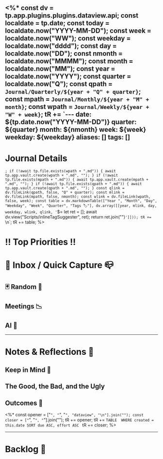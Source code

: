 <%*
const dv = tp.app.plugins.plugins.dataview.api;
const localdate = tp.date;
const today = localdate.now("YYYY-MM-DD");
const week = localdate.now("WW");
const weekday = localdate.now("dddd");
const day = localdate.now("DD");
const nmonth = localdate.now("MMMM");
const month = localdate.now("MM");
const year = localdate.now("YYYY");
const quarter = localdate.now("Q");
const qpath = `Journal/Quarterly/${year + "Q" + quarter}`;
const mpath = `Journal/Monthly/${year + "M" + month}`;
const wpath = `Journal/Weekly/${year + "W" + week}`;
tR +=
`---
date: ${tp.date.now("YYYY-MM-DD")}
quarter: ${quarter} 
month: ${nmonth} 
week: ${week} 
weekday: ${weekday}
aliases: []
tags: []
---

# Journal Details
`;
if (!await tp.file.exists(wpath + ".md")) {
	await tp.app.vault.create(wpath + ".md", "");
}
if (!await tp.file.exists(mpath + ".md")) {
	await tp.app.vault.create(mpath + ".md", "");
}
if (!await tp.file.exists(qpath + ".md")) {
	await tp.app.vault.create(qpath + ".md", "");
}
const qlink = dv.fileLink(qpath, false, "Q" + quarter);
const mlink = dv.fileLink(mpath, false, nmonth);
const wlink = dv.fileLink(wpath, false, week);
const table = dv.markdownTable(["Year ", "Month", "Day", "Weekday", "Week", "Quarter", "Tags 🏷️"], dv.array([[year, mlink, day, weekday, wlink, qlink, '`$= let ret = []; await dv.view("Scripts/inlineTagSuggester", ret); return ret.join("")`']]));
tR += `\n`;
tR += table;
%>
# ‼️ Top Priorities ‼️


# 📨 Inbox / Quick Capture 📪

## 🃏 Random 🎲


## Meetings 📉


## AI 🤖


---

# Notes & Reflections 💭

## Keep in Mind 🧠


## The Good, the Bad, and the Ugly 


## Outcomes 🥅

<%*
const opener = ["`", "`", "`", "dataview", "\n"].join("");
const closer = ["`", "`", "`"].join("");
tR += opener;
tR += `TABLE 
WHERE created = this.date
SORT due ASC, effort ASC
`
tR += closer;
%>

---

# Backlog 📜